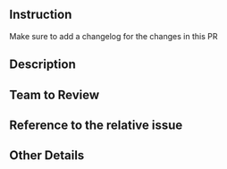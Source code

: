 ## Instruction
Make sure to add a changelog for the changes in this PR

## Description
<description>

## Team to Review
<Team name to review this PR>

## Reference to the relative issue
<issue reference>

## Other Details
<Other detail>
